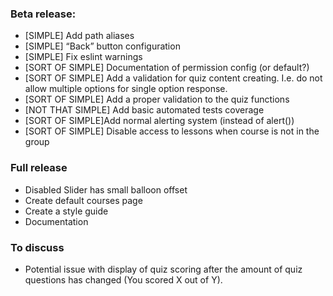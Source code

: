 ### Beta release:
* [SIMPLE] Add path aliases
* [SIMPLE] “Back” button configuration
* [SIMPLE] Fix eslint warnings
* [SORT OF SIMPLE] Documentation of permission config (or default?)
* [SORT OF SIMPLE] Add a validation for quiz content creating. I.e. do not allow multiple options for single option response.
* [SORT OF SIMPLE] Add a proper validation to the quiz functions
* [NOT THAT SIMPLE] Add basic automated tests coverage
* [SORT OF SIMPLE]Add normal alerting system (instead of alert())
* [SORT OF SIMPLE] Disable access to lessons when course is not in the group

### Full release
* Disabled Slider has small balloon offset
* Create default courses page
* Create a style guide
* Documentation


### To discuss
* Potential issue with display of quiz scoring after the amount of quiz questions has changed (You scored X out of Y).
